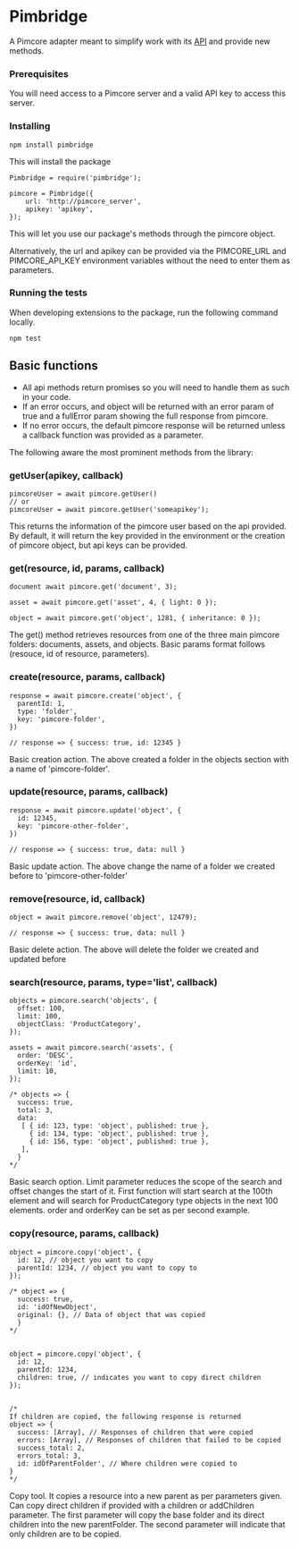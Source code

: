 # Pimbridge
A Pimcore adapter meant to simplify work with its [API](https://pimcore.com/docs/5.x/Development_Documentation/Web_Services) and provide new methods.

### Prerequisites

You will need access to a Pimcore server and a valid API key to access this server.

### Installing

```
npm install pimbridge
```
This will install the package

```
Pimbridge = require('pimbridge');

pimcore = Pimbridge({
    url: 'http://pimcore_server',
    apikey: 'apikey',
});
```
This will let you use our package's methods through the pimcore object.

Alternatively, the url and apikey can be provided via the PIMCORE_URL and PIMCORE_API_KEY environment variables without the need to enter them as parameters.

### Running the tests
When developing extensions to the package, run the following command locally.

```
npm test
```

## Basic functions
- All api methods return promises so you will need to handle them as such in your code.
- If an error occurs, and object will be returned with an error param of true and a fullError param showing the full response from pimcore.
- If no error occurs, the default pimcore response will be returned unless a callback function was provided as a parameter.

The following aware the most prominent methods from the library:

### getUser(apikey, callback)
```
pimcoreUser = await pimcore.getUser()
// or
pimcoreUser = await pimcore.getUser('someapikey');
```
This returns the information of the pimcore user based on the api provided. By default, it will return the key provided in the environment or the creation of pimcore object, but api keys can be provided.


### get(resource, id, params, callback)
```
document await pimcore.get('document', 3);

asset = await pimcore.get('asset', 4, { light: 0 });

object = await pimcore.get('object', 1281, { inheritance: 0 });
```
The get() method retrieves resources from one of the three main pimcore folders: documents, assets, and objects. Basic params format follows (resouce, id of resource, parameters).

### create(resource, params, callback)
```
response = await pimcore.create('object', {
  parentId: 1,
  type: 'folder',
  key: 'pimcore-folder',
})

// response => { success: true, id: 12345 }
```
Basic creation action. The above created a folder in the objects section with a name of 'pimcore-folder'.

### update(resource, params, callback)
```
response = await pimcore.update('object', {
  id: 12345,
  key: 'pimcore-other-folder',
})

// response => { success: true, data: null }
```
Basic update action. The above change the name of a folder we created before to 'pimcore-other-folder'

### remove(resource, id, callback)
```
object = await pimcore.remove('object', 12479);

// response => { success: true, data: null }
```
Basic delete action. The above will delete the folder we created and updated before

### search(resource, params, type='list', callback)

```
objects = pimcore.search('objects', {
  offset: 100,
  limit: 100,
  objectClass: 'ProductCategory',
});

assets = await pimcore.search('assets', {
  order: 'DESC',
  orderKey: 'id',
  limit: 10,
});

/* objects => { 
  success: true,
  total: 3,
  data: 
   [ { id: 123, type: 'object', published: true },
     { id: 134, type: 'object', published: true },
     { id: 156, type: 'object', published: true },
   ],
  }
*/
```

Basic search option. Limit parameter reduces the scope of the search and offset changes the start of it. First  function will start search at the 100th element  and will search for ProductCategory type objects in the next 100 elements. order and orderKey can be set as per second example.

### copy(resource, params, callback)

```
object = pimcore.copy('object', {
  id: 12, // object you want to copy
  parentId: 1234, // object you want to copy to
});

/* object => { 
  success: true,
  id: 'idOfNewObject',
  original: {}, // Data of object that was copied 
  }
*/


object = pimcore.copy('object', {
  id: 12,
  parentId: 1234,
  children: true, // indicates you want to copy direct children
});


/* 
If children are copied, the following response is returned
object => { 
  success: [Array], // Responses of children that were copied
  errors: [Array], // Responses of children that failed to be copied
  success_total: 2,
  errors_total: 3,
  id: idOfParentFolder', // Where children were copied to
}
*/
```

Copy tool. It copies a resource into a new parent as per parameters given. Can copy direct children if provided with a children or addChildren parameter. The first parameter will copy the base folder and its direct children into the new parentFolder. The second parameter will indicate that only children are to be copied.